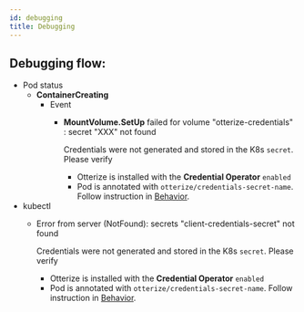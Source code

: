 ```yaml
---
id: debugging
title: Debugging
---
```


## Debugging flow:

- Pod status
  - **ContainerCreating**
    - Event
      - **MountVolume.SetUp** failed for volume "otterize-credentials" : secret "XXX" not found
      
          Credentials were not generated and stored in the K8s `secret`. Please verify
          - Otterize is installed with the **Credential Operator** `enabled`
          - Pod is annotated with `otterize/credentials-secret-name`. Follow instruction in [Behavior](/documentation/credential-operator/behavior).
- kubectl
  - Error from server (NotFound): secrets "client-credentials-secret" not found

    Credentials were not generated and stored in the K8s `secret`. Please verify
    - Otterize is installed with the **Credential Operator** `enabled`
    - Pod is annotated with `otterize/credentials-secret-name`. Follow instruction in [Behavior](/documentation/credential-operator/behavior).
